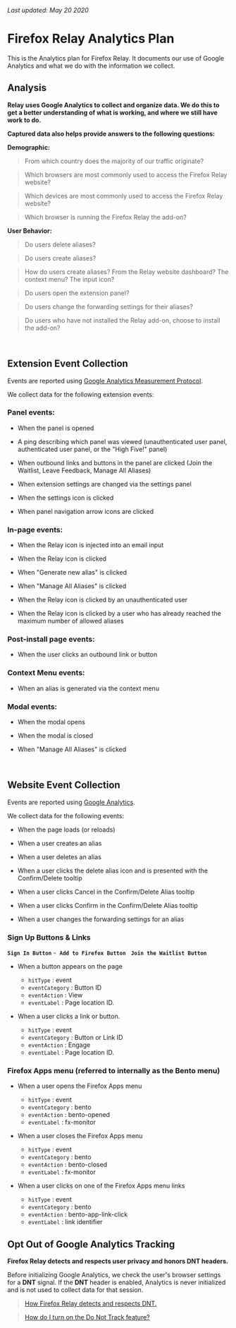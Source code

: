 _Last updated: May 20 2020_
&nbsp;
&nbsp;

# Firefox Relay Analytics Plan

This is the Analytics plan for Firefox Relay. It documents our use of Google Analytics and what we do with the information we collect.

## Analysis

**Relay uses Google Analytics to collect and organize data. We do this to get a better understanding of what is working, and where we still have work to do.**

**Captured data also helps provide answers to the following questions:**

**Demographic:**

>From which country does the majority of our traffic originate?

>Which browsers are most commonly used to access the Firefox Relay website?

>Which devices are most commonly used to access the Firefox Relay website?

>Which browser is running the Firefox Relay the add-on?  

**User Behavior:**

>Do users delete aliases?

>Do users create aliases?

>How do users create aliases? From the Relay website dashboard? The context menu? The input icon?

>Do users open the extension panel?

>Do users change the forwarding settings for their aliases?

>Do users who have not installed the Relay add-on, choose to install the add-on?

&nbsp;

## Extension Event Collection
Events are reported using [Google Analytics Measurement Protocol](https://developers.google.com/analytics/devguides/collection/protocol/v1).

We collect data for the following extension events:

### Panel events:

- When the panel is opened

- A ping describing which panel was viewed (unauthenticated user panel, authenticated user panel, or the "High Five!" panel)

- When outbound links and buttons in the panel are clicked (Join the Waitlist, Leave Feedback, Manage All Aliases)

- When extension settings are changed via the settings panel

- When the settings icon is clicked

- When panel navigation arrow icons are clicked


### In-page events:

- When the Relay icon is injected into an email input

- When the Relay icon is clicked

- When "Generate new alias" is clicked

- When "Manage All Aliases" is clicked

- When the Relay icon is clicked by an unauthenticated user

- When the Relay icon is clicked by a user who has already reached the maximum number of allowed aliases

### Post-install page events:

- When the user clicks an outbound link or button


### Context Menu events:

- When an alias is generated via the context menu


### Modal events:

- When the modal opens

- When the modal is closed

- When "Manage All Aliases" is clicked



&nbsp;

## Website Event Collection

Events are reported using [Google Analytics](https://developers.google.com/analytics/devguides/collection/analyticsjs).

We collect data for the following events:

- When the page loads (or reloads)

- When a user creates an alias

- When a user deletes an alias

- When a user clicks the delete alias icon and is presented with the Confirm/Delete tooltip

- When a user clicks Cancel in the Confirm/Delete Alias tooltip

- When a user clicks Confirm in the Confirm/Delete Alias tooltip

- When a user changes the forwarding settings for an alias


### Sign Up Buttons & Links

**`Sign In Button`** -&nbsp;  **`Add to Firefox Button`**  &nbsp; **`Join the Waitlist Button`**  &nbsp;

- When a button appears on the page
  * `hitType` : event
  * `eventCategory` : Button ID
  * `eventAction` : View
  * `eventLabel` : Page location ID.

- When a user clicks a link or button.
  * `hitType` : event
  * `eventCategory` : Button or Link ID
  * `eventAction` : Engage
  * `eventLabel` : Page location ID.


### Firefox Apps menu (referred to internally as the Bento menu)

- When a user opens the Firefox Apps menu
  * `hitType` : event
  * `eventCategory` : bento
  * `eventAction` : bento-opened
  * `eventLabel` : fx-monitor

- When a user closes the Firefox Apps menu
  * `hitType` : event
  * `eventCategory` : bento
  * `eventAction` : bento-closed
  * `eventLabel` : fx-monitor

- When a user clicks on one of the Firefox Apps menu links
  * `hitType` : event
  * `eventCategory` : bento
  * `eventAction` : bento-app-link-click
  * `eventLabel` : link identifier


## Opt Out of Google Analytics Tracking

**Firefox Relay detects and respects user privacy and honors DNT headers.**

Before initializing Google Analytics, we check the user's browser settings for a **DNT** signal. If the **DNT** header is enabled, Analytics is never initialized and is not used to collect data for that session.

>[How Firefox Relay detects and respects DNT.](https://github.com/schalkneethling/dnt-helper)

>[How do I turn on the Do Not Track feature?](https://support.mozilla.org/en-US/kb/how-do-i-turn-do-not-track-feature)
